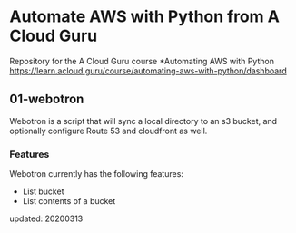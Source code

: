 # Automate AWS with Python from A Cloud Guru

Repository for the A Cloud Guru course *Automating AWS with Python
https://learn.acloud.guru/course/automating-aws-with-python/dashboard

## 01-webotron

Webotron is a script that will sync a local directory to an s3 bucket, and optionally configure Route 53 and cloudfront as well.

### Features
Webotron currently has the following features:

- List bucket
- List contents of a bucket

updated: 20200313
